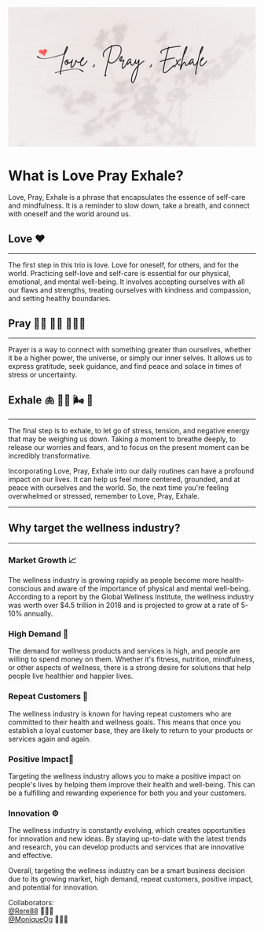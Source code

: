 ![Banner Logo](/client/public/images/Love_Pray_Exhale.png)

# What is Love Pray Exhale?
Love, Pray, Exhale is a phrase that encapsulates the essence of self-care and mindfulness. It is a reminder to slow down, take a breath, and connect with oneself and the world around us.

## Love ❤️
---
The first step in this trio is love. Love for oneself, for others, and for the world. Practicing self-love and self-care is essential for our physical, emotional, and mental well-being. It involves accepting ourselves with all our flaws and strengths, treating ourselves with kindness and compassion, and setting healthy boundaries.

## Pray 🙏🏾 🤲🏾 🧘🏾‍♀️ <!--could pick between these or keep them all for inclusion-->
---
Prayer is a way to connect with something greater than ourselves, whether it be a higher power, the universe, or simply our inner selves. It allows us to express gratitude, seek guidance, and find peace and solace in times of stress or uncertainty.

## Exhale 🫁 😮‍💨 🌬️ 💨 <!--could pick between these I think the second one look like he a bun' 😭-->
---
 The final step is to exhale, to let go of stress, tension, and negative energy that may be weighing us down. Taking a moment to breathe deeply, to release our worries and fears, and to focus on the present moment can be incredibly transformative.

Incorporating Love, Pray, Exhale into our daily routines can have a profound impact on our lives. It can help us feel more centered, grounded, and at peace with ourselves and the world. So, the next time you're feeling overwhelmed or stressed, remember to Love, Pray, Exhale.

---

## Why target the wellness industry?
---
### Market Growth 📈
The wellness industry is growing rapidly as people become more health-conscious and aware of the importance of physical and mental well-being. According to a report by the Global Wellness Institute, the wellness industry was worth over $4.5 trillion in 2018 and is projected to grow at a rate of 5-10% annually.

### High Demand  🚀
The demand for wellness products and services is high, and people are willing to spend money on them. Whether it's fitness, nutrition, mindfulness, or other aspects of wellness, there is a strong desire for solutions that help people live healthier and happier lives.

### Repeat Customers 🤝
The wellness industry is known for having repeat customers who are committed to their health and wellness goals. This means that once you establish a loyal customer base, they are likely to return to your products or services again and again.

### Positive Impact🌱
Targeting the wellness industry allows you to make a positive impact on people's lives by helping them improve their health and well-being. This can be a fulfilling and rewarding experience for both you and your customers.

### Innovation ⚙️
The wellness industry is constantly evolving, which creates opportunities for innovation and new ideas. By staying up-to-date with the latest trends and research, you can develop products and services that are innovative and effective.

Overall, targeting the wellness industry can be a smart business decision due to its growing market, high demand, repeat customers, positive impact, and potential for innovation.


Collaborators:
<br>
[@Rere88](https://www.instagram.com/this_mama_codes/) 👩🏾‍💻
<br>
[@MoniqueOg](https://www.linkedin.com/in/monique-o-7538b41b8/) 👩🏿‍💻

<!-- We are open to feedback and suggestions. Please reach out to us at [Name](mailto:) with any questions or comments. -->